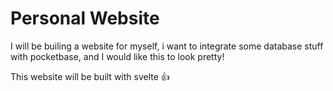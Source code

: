 # Personal Website

I will be builing a website for myself, i want to integrate some database stuff with pocketbase, and I would like this to look pretty!

This website will be built with svelte 👍

